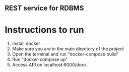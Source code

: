 ## REST service for RDBMS

# Instructions to run
1. Install docker
2. Make sure you are in the main directory of the project
3. Open the terminal and run "docker-compose build"
4. Run "docker-compose up"
5. Access API on localhost:8000/docs
